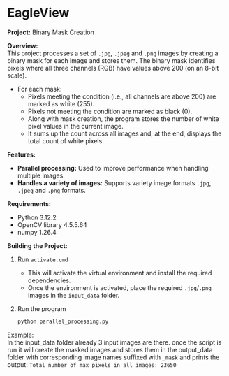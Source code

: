 # EagleView
**Project:** Binary Mask Creation

**Overview:**  
This project processes a set of `.jpg`, `.jpeg` and `.png` images by creating a binary mask for each image and stores them. The binary mask identifies pixels where all three channels (RGB) have values above 200 (on an 8-bit scale).

- For each mask:
  - Pixels meeting the condition (i.e., all channels are above 200) are marked as white (255).
  - Pixels not meeting the condition are marked as black (0).
  - Along with mask creation, the program stores the number of white pixel values in the current image.
  - It sums up the count across all images and, at the end, displays the total count of white pixels.

**Features:**  
- **Parallel processing:** Used to improve performance when handling multiple images.  
- **Handles a variety of images:** Supports variety image formats `.jpg`, `.jpeg` and `.png` formats.

**Requirements:**  
- Python 3.12.2  
- OpenCV library 4.5.5.64  
- numpy 1.26.4  

**Building the Project:**  
1. Run `activate.cmd`  
   - This will activate the virtual environment and install the required dependencies.
   - Once the environment is activated, place the required `.jpg`/`.png` images in the `input_data` folder.

2. Run the program  
   ```bash
   python parallel_processing.py

Example:  
    In the input_data folder already 3 input images are there. once the script is run it will create the masked images and stores them in the output_data folder with corresponding image names suffixed with `_mask` and prints the output: `Total number of max pixels in all images: 23650`